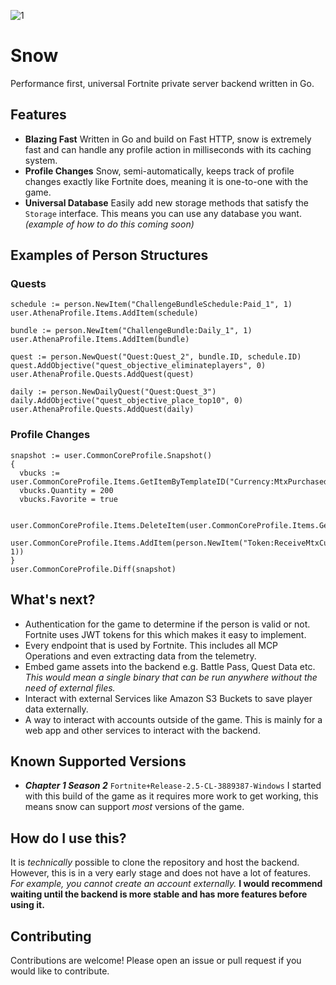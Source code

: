 ![1](https://github.com/ectrc/snow/assets/13946988/fc007f07-3878-46e7-b990-668fc3d758d0)

# Snow

Performance first, universal Fortnite private server backend written in Go.

## Features

- **Blazing Fast** Written in Go and build on Fast HTTP, snow is extremely fast and can handle any profile action in milliseconds with its caching system.
- **Profile Changes** Snow, semi-automatically, keeps track of profile changes exactly like Fortnite does, meaning it is one-to-one with the game.
- **Universal Database** Easily add new storage methods that satisfy the `Storage` interface. This means you can use any database you want. _(example of how to do this coming soon)_

## Examples of Person Structures

### Quests

```golang
schedule := person.NewItem("ChallengeBundleSchedule:Paid_1", 1)
user.AthenaProfile.Items.AddItem(schedule)

bundle := person.NewItem("ChallengeBundle:Daily_1", 1)
user.AthenaProfile.Items.AddItem(bundle)

quest := person.NewQuest("Quest:Quest_2", bundle.ID, schedule.ID)
quest.AddObjective("quest_objective_eliminateplayers", 0)
user.AthenaProfile.Quests.AddQuest(quest)

daily := person.NewDailyQuest("Quest:Quest_3")
daily.AddObjective("quest_objective_place_top10", 0)
user.AthenaProfile.Quests.AddQuest(daily)
```

### Profile Changes

```golang
snapshot := user.CommonCoreProfile.Snapshot()
{
  vbucks := user.CommonCoreProfile.Items.GetItemByTemplateID("Currency:MtxPurchased")
  vbucks.Quantity = 200
  vbucks.Favorite = true

  user.CommonCoreProfile.Items.DeleteItem(user.CommonCoreProfile.Items.GetItemByTemplateID("Token:CampaignAccess").ID)
  user.CommonCoreProfile.Items.AddItem(person.NewItem("Token:ReceiveMtxCurrency", 1))
}
user.CommonCoreProfile.Diff(snapshot)
```

## What's next?

- Authentication for the game to determine if the person is valid or not. Fortnite uses JWT tokens for this which makes it easy to implement.
- Every endpoint that is used by Fortnite. This includes all MCP Operations and even extracting data from the telemetry.
- Embed game assets into the backend e.g. Battle Pass, Quest Data etc. _This would mean a single binary that can be run anywhere without the need of external files._
- Interact with external Services like Amazon S3 Buckets to save player data externally.
- A way to interact with accounts outside of the game. This is mainly for a web app and other services to interact with the backend.

## Known Supported Versions

- **_Chapter 1 Season 2_** `Fortnite+Release-2.5-CL-3889387-Windows` I started with this build of the game as it requires more work to get working, this means snow can support _most_ versions of the game.

## How do I use this?

It is _technically_ possible to clone the repository and host the backend. However, this is in a very early stage and does not have a lot of features. _For example, you cannot create an account externally._ **I would recommend waiting until the backend is more stable and has more features before using it.**

## Contributing

Contributions are welcome! Please open an issue or pull request if you would like to contribute.
